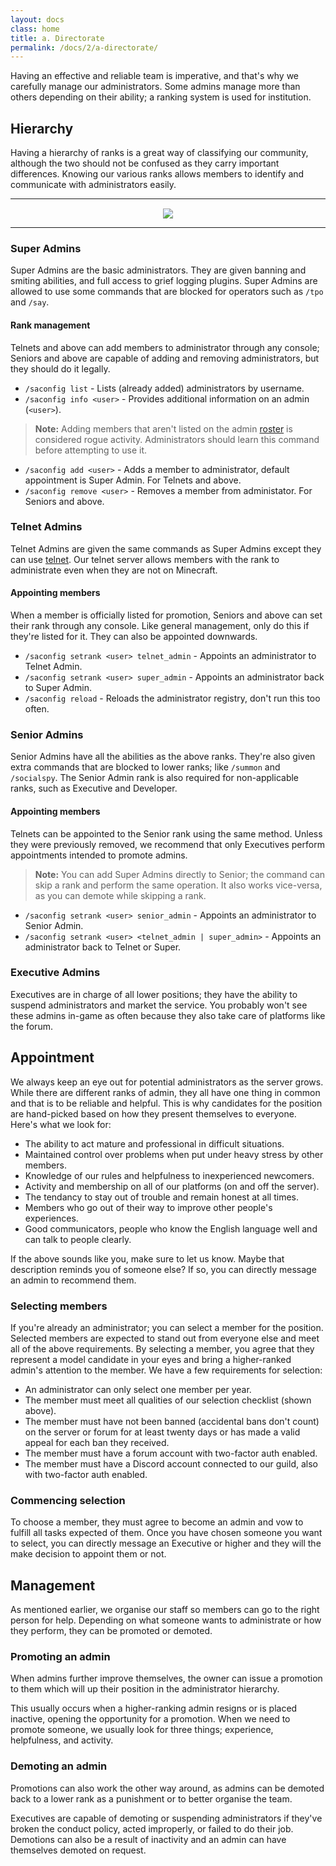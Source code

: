 ```yaml
---
layout: docs
class: home
title: a. Directorate
permalink: /docs/2/a-directorate/
---
```

Having an effective and reliable team is imperative, and that's why we carefully manage our administrators.
Some admins manage more than others depending on their ability; a ranking system is used for institution.

## Hierarchy
Having a hierarchy of ranks is a great way of classifying our community, although the two should not be confused as they carry important differences.
Knowing our various ranks allows members to identify and communicate with administrators easily.

---

<div style="text-align: center; margin-top: 15px;"><img src="https://shadow.ga/img/svg/admins.svg"></div>

---

### Super Admins
Super Admins are the basic administrators. They are given banning and smiting abilities, and full access to grief logging plugins. Super Admins are allowed to use some commands that are blocked for operators such as `/tpo` and `/say`.

#### Rank management
Telnets and above can add members to administrator through any console; Seniors and above are capable of adding and removing administrators, but they should do it legally.

 * `/saconfig list` - Lists (already added) administrators by username.
 * `/saconfig info <user>` - Provides additional information on an admin (`<user>`).

> **Note:** Adding members that aren't listed on the admin [roster](https://f.shadow.ga/d/5-list-of-administrators-11-2017) is considered rogue activity. Administrators should learn this command before attempting to use it.

 * `/saconfig add <user>` - Adds a member to administrator, default appointment is Super Admin. For Telnets and above.
 * `/saconfig remove <user>` - Removes a member from administator. For Seniors and above.

### Telnet Admins
Telnet Admins are given the same commands as Super Admins except they can use [telnet](https://shadow.ga/docs/2/c-resources/#telnet-server). Our telnet server allows members with the rank to administrate even when they are not on Minecraft.

#### Appointing members
When a member is officially listed for promotion, Seniors and above can set their rank through any console. Like general management, only do this if they're listed for it. They can also be appointed downwards.

 * `/saconfig setrank <user> telnet_admin` - Appoints an administrator to Telnet Admin.
 * `/saconfig setrank <user> super_admin` - Appoints an administrator back to Super Admin.
 * `/saconfig reload` - Reloads the administrator registry, don't run this too often.

### Senior Admins
Senior Admins have all the abilities as the above ranks. They're also given extra commands that are blocked to lower ranks; like `/summon` and `/socialspy`. The Senior Admin rank is also required for non-applicable ranks, such as Executive and Developer.

#### Appointing members
Telnets can be appointed to the Senior rank using the same method. Unless they were previously removed, we recommend that only Executives perform appointments intended to promote admins.

> **Note:** You can add Super Admins directly to Senior; the command can skip a rank and perform the same operation. It also works vice-versa, as you can demote while skipping a rank.

 * `/saconfig setrank <user> senior_admin` - Appoints an administrator to Senior Admin.
 * `/saconfig setrank <user> <telnet_admin | super_admin>` - Appoints an administrator back to Telnet or Super.

### Executive Admins
Executives are in charge of all lower positions; they have the ability to suspend administrators and market the service. You probably won't see these admins in-game as often because they also take care of platforms like the forum.

## Appointment
We always keep an eye out for potential administrators as the server grows.
While there are different ranks of admin, they all have one thing in common and that is to be reliable and helpful.
This is why candidates for the position are hand-picked based on how they present themselves to everyone.
Here's what we look for:
* The ability to act mature and professional in difficult situations.
* Maintained control over problems when put under heavy stress by other members.
* Knowledge of our rules and helpfulness to inexperienced newcomers.
* Activity and membership on all of our platforms (on and off the server).
* The tendancy to stay out of trouble and remain honest at all times.
* Members who go out of their way to improve other people's experiences.
* Good communicators, people who know the English language well and can talk to people clearly.

If the above sounds like you, make sure to let us know.
Maybe that description reminds you of someone else?
If so, you can directly message an admin to recommend them.

### Selecting members
If you're already an administrator; you can select a member for the position.
Selected members are expected to stand out from everyone else and meet all of the above requirements.
By selecting a member, you agree that they represent a model candidate in your eyes and bring a higher-ranked admin's attention to the member.
We have a few requirements for selection:
* An administrator can only select one member per year.
* The member must meet all qualities of our selection checklist (shown above).
* The member must have not been banned (accidental bans don't count) on the server or forum for at least twenty days or has made a valid appeal for each ban they received.
* The member must have a forum account with two-factor auth enabled.
* The member must have a Discord account connected to our guild, also with two-factor auth enabled.

### Commencing selection
To choose a member, they must agree to become an admin and vow to fulfill all tasks expected of them.
Once you have chosen someone you want to select, you can directly message an Executive or higher and they will the make decision to appoint them or not.

## Management
As mentioned earlier, we organise our staff so members can go to the right person for help.
Depending on what someone wants to administrate or how they perform, they can be promoted or demoted.

### Promoting an admin
When admins further improve themselves, the owner can issue a promotion to them which will up their position in the administrator hierarchy.

This usually occurs when a higher-ranking admin resigns or is placed inactive, opening the opportunity for a promotion.
When we need to promote someone, we usually look for three things; experience, helpfulness, and activity.

### Demoting an admin
Promotions can also work the other way around, as admins can be demoted back to a lower rank as a punishment or to better organise the team.

Executives are capable of demoting or suspending administrators if they've broken the conduct policy, acted improperly, or failed to do their job.
Demotions can also be a result of inactivity and an admin can have themselves demoted on request.

